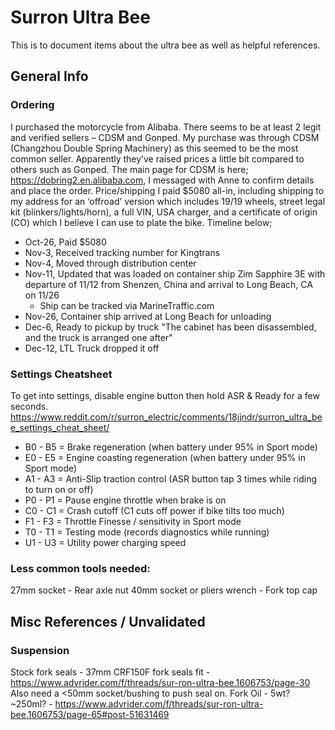 # Surron Ultra Bee
This is to document items about the ultra bee as well as helpful references.

## General Info

### Ordering
I purchased the motorcycle from Alibaba. There seems to be at least 2 legit and verified sellers – CDSM and Gonped. My purchase was through CDSM (Changzhou Double Spring Machinery) as this seemed to be the most common seller. Apparently they’ve raised prices a little bit compared to others such as Gonped. The main page for CDSM is here; https://dobring2.en.alibaba.com, I messaged with Anne to confirm details and place the order.
Price/shipping I paid $5080 all-in, including shipping to my address for an ‘offroad’ version which includes 19/19 wheels, street legal kit (blinkers/lights/horn), a full VIN, USA charger, and a certificate of origin (CO) which I believe I can use to plate the bike.
Timeline below;
* Oct-26, Paid $5080
* Nov-3, Received tracking number for Kingtrans
* Nov-4, Moved through distribution center
* Nov-11, Updated that was loaded on container ship Zim Sapphire 3E with departure of 11/12 from Shenzen, China and arrival to Long Beach, CA on 11/26
    * Ship can be tracked via MarineTraffic.com
* Nov-26, Container ship arrived at Long Beach for unloading
* Dec-6, Ready to pickup by truck "The cabinet has been disassembled, and the truck is arranged one after"
* Dec-12, LTL Truck dropped it off

### Settings Cheatsheet
To get into settings, disable engine button then hold ASR & Ready for a few seconds.
https://www.reddit.com/r/surron_electric/comments/18jjndr/surron_ultra_bee_settings_cheat_sheet/
* B0 - B5 = Brake regeneration (when battery under 95% in Sport mode)
* E0 - E5 = Engine coasting regeneration (when battery under 95% in Sport mode)
* A1 - A3 = Anti-Slip traction control (ASR button tap 3 times while riding to turn on or off)
* P0 - P1 = Pause engine throttle when brake is on
* C0 - C1 = Crash cutoff (C1 cuts off power if bike tilts too much)
* F1 - F3 = Throttle Finesse / sensitivity in Sport mode
* T0 - T1 = Testing mode (records diagnostics while running)
* U1 - U3 = Utility power charging speed

### Less common tools needed:
27mm socket - Rear axle nut
40mm socket or pliers wrench - Fork top cap

## Misc References / Unvalidated
### Suspension
Stock fork seals - 37mm CRF150F fork seals fit - https://www.advrider.com/f/threads/sur-ron-ultra-bee.1606753/page-30
   Also need a <50mm socket/bushing to push seal on.
Fork Oil - 5wt? ~250ml? - https://www.advrider.com/f/threads/sur-ron-ultra-bee.1606753/page-65#post-51631469






